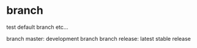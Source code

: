 # branch
test default branch etc...

branch master: development branch
branch release: latest stable release
